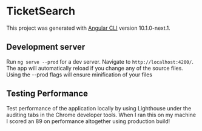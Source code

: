 # TicketSearch

This project was generated with [Angular CLI](https://github.com/angular/angular-cli) version 10.1.0-next.1.

## Development server

Run `ng serve --prod` for a dev server. Navigate to `http://localhost:4200/`. The app will automatically reload if you change any of the source files. Using the --prod flags will ensure minification of your files

## Testing Performance

Test performance of the application locally by using Lighthouse under the auditing tabs in the Chrome developer tools. When I ran this on my machine I scored an 89 on performance altogether using production build!


